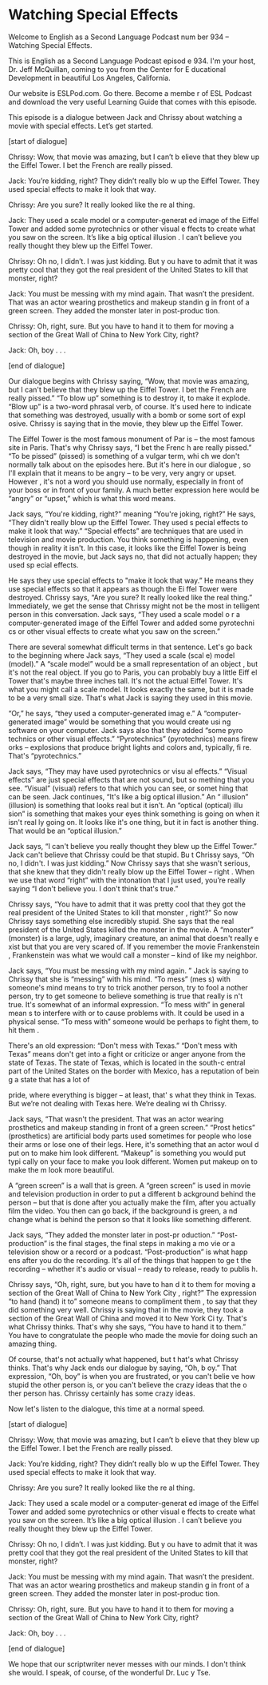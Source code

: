 # Watching Special Effects

Welcome to English as a Second Language Podcast num ber 934 – Watching Special Effects.

This is English as a Second Language Podcast episod e 934. I'm your host, Dr. Jeff McQuillan, coming to you from the Center for E ducational Development in beautiful Los Angeles, California.

Our website is ESLPod.com. Go there. Become a membe r of ESL Podcast and download the very useful Learning Guide that comes with this episode.

This episode is a dialogue between Jack and Chrissy  about watching a movie with special effects. Let’s get started.

[start of dialogue]

Chrissy: Wow, that movie was amazing, but I can’t b elieve that they blew up the Eiffel Tower. I bet the French are really pissed.

Jack: You’re kidding, right? They didn’t really blo w up the Eiffel Tower. They used special effects to make it look that way.

Chrissy: Are you sure? It really looked like the re al thing.

Jack: They used a scale model or a computer-generat ed image of the Eiffel Tower and added some pyrotechnics or other visual e ffects to create what you saw on the screen. It’s like a big optical illusion . I can’t believe you really thought they blew up the Eiffel Tower.

Chrissy: Oh no, I didn’t. I was just kidding. But y ou have to admit that it was pretty cool that they got the real president of the  United States to kill that monster, right?

Jack: You must be messing with my mind again. That wasn’t the president. That was an actor wearing prosthetics and makeup standin g in front of a green screen. They added the monster later in post-produc tion.

Chrissy: Oh, right, sure. But you have to hand it to them for moving a section of the Great Wall of China to New York City, right?

Jack: Oh, boy . . .

 [end of dialogue]

Our dialogue begins with Chrissy saying, “Wow, that  movie was amazing, but I can't believe that they blew up the Eiffel Tower. I  bet the French are really pissed.” “To blow up” something is to destroy it, to make it explode. “Blow up” is a two-word phrasal verb, of course. It's used here to  indicate that something was destroyed, usually with a bomb or some sort of expl osive. Chrissy is saying that in the movie, they blew up the Eiffel Tower.

The Eiffel Tower is the most famous monument of Par is – the most famous site in Paris. That's why Chrissy says, “I bet the Frenc h are really pissed.” “To be pissed” (pissed) is something of a vulgar term, whi ch we don't normally talk about on the episodes here. But it's here in our dialogue , so I'll explain that it means to be angry – to be very, very angry or upset. However , it's not a word you should use normally, especially in front of your boss or in front of your family. A much better expression here would be “angry” or “upset,”  which is what this word means.

Jack says, “You're kidding, right?” meaning “You're  joking, right?” He says, “They didn't really blow up the Eiffel Tower. They used s pecial effects to make it look that way.” “Special effects” are techniques that are used in television and movie production. You think something is happening, even though in reality it isn't. In this case, it looks like the Eiffel Tower is being destroyed in the movie, but Jack says no, that did not actually happen; they used sp ecial effects.

He says they use special effects to "make it look that way.” He means they use special effects so that it appears as though the Ei ffel Tower were destroyed. Chrissy says, “Are you sure? It really looked like the real thing.” Immediately, we get the sense that Chrissy might not be the most in telligent person in this conversation. Jack says, “They used a scale model o r a computer-generated image of the Eiffel Tower and added some pyrotechni cs or other visual effects to create what you saw on the screen.”

There are several somewhat difficult terms in that sentence. Let's go back to the beginning where Jack says, “They used a scale (scal e) model (model).” A “scale model” would be a small representation of an object , but it's not the real object. If you go to Paris, you can probably buy a little Eiff el Tower that's maybe three inches tall. It's not the actual Eiffel Tower. It's  what you might call a scale model. It looks exactly the same, but it is made to be a very small size. That's what Jack is saying they used in this movie.

“Or,” he says, “they used a computer-generated imag e.” A “computer-generated image” would be something that you would create usi ng software on your computer. Jack says also that they added “some pyro technics or other visual effects.” “Pyrotechnics” (pyrotechnics) means firew orks – explosions that produce bright lights and colors and, typically, fi re. That's “pyrotechnics.”

Jack says, “They may have used pyrotechnics or visu al effects.” “Visual effects” are just special effects that are not sound, but so mething that you see. “Visual” (visual) refers to that which you can see, or somet hing that can be seen. Jack continues, “It's like a big optical illusion.” An “ illusion” (illusion) is something that looks real but it isn’t. An “optical (optical) illu sion” is something that makes your eyes think something is going on when it isn't real ly going on. It looks like it's one thing, but it in fact is another thing. That would be an “optical illusion.”

Jack says, “I can't believe you really thought they  blew up the Eiffel Tower.” Jack can't believe that Chrissy could be that stupid. Bu t Chrissy says, “Oh no, I didn't. I was just kidding.” Now Chrissy says that she wasn't  serious, that she knew that they didn't really blow up the Eiffel Tower – right . When we use that word “right” with the intonation that I just used, you’re really  saying “I don't believe you. I don't think that's true.”

Chrissy says, “You have to admit that it was pretty  cool that they got the real president of the United States to kill that monster , right?” So now Chrissy says something else incredibly stupid. She says that the  real president of the United States killed the monster in the movie. A “monster”  (monster) is a large, ugly, imaginary creature, an animal that doesn't really e xist but that you are very scared of. If you remember the movie Frankenstein , Frankenstein was what we would call a monster – kind of like my neighbor.

Jack says, “You must be messing with my mind again. ” Jack is saying to Chrissy that she is “messing” with his mind. “To mess” (mes s) with someone's mind means to try to trick another person, try to fool a nother person, try to get someone to believe something is true that really is n't true. It's somewhat of an informal expression. “To mess with” in general mean s to interfere with or to cause problems with. It could be used in a physical  sense. “To mess with” someone would be perhaps to fight them, to hit them .

There's an old expression: “Don't mess with Texas.”  “Don't mess with Texas” means don't get into a fight or criticize or anger anyone from the state of Texas. The state of Texas, which is located in the south-c entral part of the United States on the border with Mexico, has a reputation of bein g a state that has a lot of

pride, where everything is bigger – at least, that' s what they think in Texas. But we’re not dealing with Texas here. We’re dealing wi th Chrissy.

Jack says, “That wasn't the president. That was an actor wearing prosthetics and makeup standing in front of a green screen.” “Prost hetics” (prosthetics) are artificial body parts used sometimes for people who  lose their arms or lose one of their legs. Here, it's something that an actor woul d put on to make him look different. “Makeup” is something you would put typi cally on your face to make you look different. Women put makeup on to make the m look more beautiful.

A “green screen” is a wall that is green. A “green screen” is used in movie and television production in order to put a different b ackground behind the person – but that is done after you actually make the film, after you actually film the video. You then can go back, if the background is green, a nd change what is behind the person so that it looks like something different.

Jack says, “They added the monster later in post-pr oduction.” “Post-production” is the final stages, the final steps in making a mo vie or a television show or a record or a podcast. “Post-production” is what happ ens after you do the recording. It's all of the things that happen to ge t the recording – whether it's audio or visual – ready to release, ready to publis h.

Chrissy says, “Oh, right, sure, but you have to han d it to them for moving a section of the Great Wall of China to New York City , right?” The expression “to hand (hand) it to” someone means to compliment them , to say that they did something very well. Chrissy is saying that in the movie, they took a section of the Great Wall of China and moved it to New York Ci ty. That's what Chrissy thinks. That's why she says, “You have to hand it to them.” You have to congratulate the people who made the movie for doing such an amazing thing.

Of course, that's not actually what happened, but t hat's what Chrissy thinks. That's why Jack ends our dialogue by saying, “Oh, b oy.” That expression, “Oh, boy” is when you are frustrated, or you can't belie ve how stupid the other person is, or you can't believe the crazy ideas that the o ther person has. Chrissy certainly has some crazy ideas.

Now let's listen to the dialogue, this time at a normal speed.

[start of dialogue]

Chrissy: Wow, that movie was amazing, but I can’t b elieve that they blew up the Eiffel Tower. I bet the French are really pissed.

 Jack: You’re kidding, right? They didn’t really blo w up the Eiffel Tower. They used special effects to make it look that way.

Chrissy: Are you sure? It really looked like the re al thing.

Jack: They used a scale model or a computer-generat ed image of the Eiffel Tower and added some pyrotechnics or other visual e ffects to create what you saw on the screen. It’s like a big optical illusion . I can’t believe you really thought they blew up the Eiffel Tower.

Chrissy: Oh no, I didn’t. I was just kidding. But y ou have to admit that it was pretty cool that they got the real president of the  United States to kill that monster, right?

Jack: You must be messing with my mind again. That wasn’t the president. That was an actor wearing prosthetics and makeup standin g in front of a green screen. They added the monster later in post-produc tion.

Chrissy: Oh, right, sure. But you have to hand it to them for moving a section of the Great Wall of China to New York City, right?

Jack: Oh, boy . . .

[end of dialogue]

We hope that our scriptwriter never messes with our  minds. I don't think she would. I speak, of course, of the wonderful Dr. Luc y Tse.

